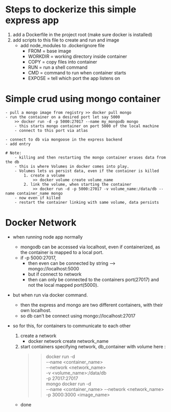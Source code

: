 
# Steps to dockerize this simple express app

1. add a Dockerfile in the project root     (make sure docker is installed)
2. add scripts to this file to create and run and image
    - add node_modules to .dockerignore file
        - FROM = base image
        - WORKDIR = working directory inside container
        - COPY = copy files into container
        - RUN = run a shell command
        - CMD = command to run when container starts
        - EXPOSE = tell which port the app listens on


# Simple crud using mongo container
    - pull a mongo image from registry >> docker pull mongo
    - run the container on a desired port let say 5000
        >> docker run -d -p 5000:27017 --name my_mongodb mongo
        - this starts mongo container on port 5000 of the local machine
        - connect to this port via atlas

    - connect to db via mongoose in the express backend
    - add entry

    # Note: 
        - killing and then restarting the mongo container erases data from the db
        - this is where Volumes in docker comes into play.
        - Volumes lets us persist data, even if the container is killed
            1. create a volume
                >> docker volume create volume_name
            2. link the volume, when starting the container
                >> docker run -d -p 5000:27017 -v volume_name:/data/db --name container_name mongo
        - now even if killed
        - restart the container linking with same volume, data persists


# Docker Network
- when running node app normally
    - mongodb can be accessed via localhost, even if containerized, as the container is mapped to a local port.
    - if -p 5000:27017, 
        - then even can be connected by string --> mongo://localhost:5000
        - but if connect to network
        - then can only be connected to the containers port(27017) and not the local mapped port(5000). 
- but when run via docker command.
    - then the express and mongo are two different containers, with their own localhost.
    - so db can't be connect using mongo://localhost:27017 
- so for this, for containers to communicate to each other
    1. create a network
        - docker network create network_name
    2. start containers specifying network, db_container with volume
        here :
        >>docker run -d \
        --name <container_name> \
        --network <network_name> \
        -v <volume_name>:/data/db \
        -p 27017:27017 \
        mongo
        >> docker run -d \
        --name <container_name>
        --network <network_name> 
        -p 3000:3000 <image_name>

    - done
